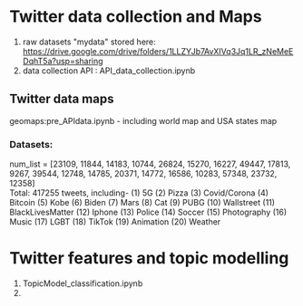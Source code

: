 # Twitter data collection and Maps
1. raw datasets "mydata" stored here: https://drive.google.com/drive/folders/1LLZYJb7AvXIVq3Jq1LR_zNeMeEDqhT5a?usp=sharing
2. data collection API : API_data_collection.ipynb
## Twitter data maps
geomaps:pre_APIdata.ipynb - including world map and USA states map
### Datasets: 
   num_list = [23109, 11844, 14183, 10744, 26824, 15270, 16227, 49447, 17813, 9267,
            39544, 12748, 14785, 20371, 14772, 16586, 10283, 57348, 23732, 12358]          
   Total: 417255 tweets, including-
    (1) 5G 
    (2) Pizza 
    (3) Covid/Corona
    (4) Bitcoin
    (5) Kobe
    (6) Biden
    (7) Mars
    (8) Cat
    (9) PUBG
    (10) Wallstreet
    (11) BlackLivesMatter
    (12) Iphone
    (13) Police
    (14) Soccer
    (15) Photography
    (16) Music
    (17) LGBT
    (18) TikTok
    (19) Animation
    (20) Weather
# Twitter features and topic modelling
1. TopicModel_classification.ipynb
2. 
